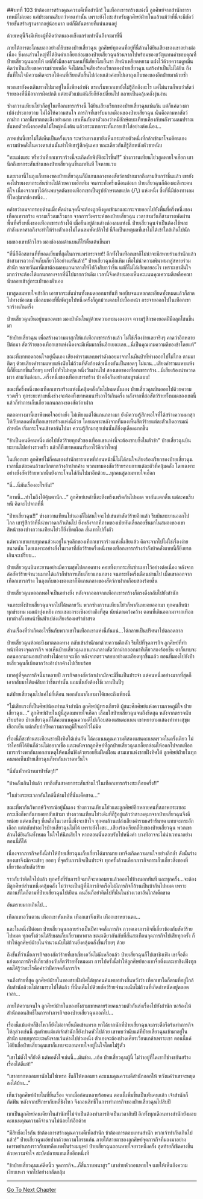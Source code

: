 ##บทที่ 103 ข้าต้องการสร้างคุณความดีเพื่อสำนัก!
ในเทือกเขารกร้างแห่งนี้ ลูกศิษย์จากสำนักธาราเทพมีไม่เยอะ แค่ประมาณสิบกว่าคนเท่านั้น เพราะยังไงซะสำหรับลูกศิษย์ฝ่ายในแล้วแม้ว่าที่นี่จะมีสัตว์ร้ายขั้นสร้างฐานรากอยู่น้อยมาก แต่ก็มีอันตรายที่แน่นอนอยู่

ด้วยเหตุนี้จึงมีเพียงผู้ที่คิดว่าตนเองแข็งแกร่งเท่านั้นถึงจะมาที่นี่

ภายใต้การตะโกนบอกอย่างถี่ยิบของป๋ายเสี่ยวฉุน ลูกศิษย์ทุกคนที่อยู่ที่นี่ล้วนได้ยินเสียงของเขาอย่างต่อเนื่อง ซึ่งคนส่วนใหญ่ที่ได้ยินคำเกลี้ยกล่อมของป๋ายเสี่ยวฉุนล้วนจากไปพร้อมของขวัญแทนคำขอบคุณที่ป๋ายเสี่ยวฉุนมอบให้ แต่ก็ยังมีสองสามคนที่นิสัยยโสเย็นชา สีหน้าเหยียดหยาม แฝงไว้ด้วยความดูหมิ่น คิดว่าเป็นเสียงขอความช่วยเหลือ จึงไม่สนใจเสียงร้องเรียกของป๋ายเสี่ยวฉุน แสร้งทำเป็นไม่ได้ยิน ถึงขั้นที่ในใจมีความคิดจะรอให้คนที่เรียกดับสิ้นไปก่อนแล้วค่อยไปเอาถุงเก็บของของอีกฝ่ายมาด้วยซ้ำ

พวกเขายังคงเดินทางไปมาอยู่ในนี้เพียงลำพัง แรกเริ่มพวกเขายังไม่รู้สึกถึงอะไร แต่ไม่นานก็พบว่าสัตว์ร้ายของที่นี่มีอาการผิดปกติ แต่ละตัวแม้แต่นิสัยก็ยังเปลี่ยนไป กลายเป็นคลุ้มคลั่งงุ่นง่าน

ซ่างกวานเทียนโย่วก็อยู่ในเทือกเขารกร้างนี้ ได้ยินเสียงเรียกของป๋ายเสี่ยวฉุนเช่นกัน แต่ก็แค่ดวงตาเปล่งประกายวาบ ไม่ได้ให้ความสนใจ ภารกิจที่เขารับมาเหมือนของป๋ายเสี่ยวฉุน นั่นคือตามหาสัตว์กาฝาก เวลานี้เขาตกตะลึงอย่างมาก เขาเห็นกับตาตัวเองว่าหมียักษ์ตบะเทียบเคียงกับพลังรวมลมปราณขั้นหกตัวหนึ่งกอดต้นไม้ใหญ่หนึ่งต้น แล้วกระแทกกระทั้นกายเข้าใส่อย่างต่อเนื่อง...

ภาพเช่นนี้เขาไม่ได้เห็นเป็นครั้งแรก ระหว่างทางเขายังเห็นกระต่ายตัวหนึ่งที่กล้าเข้ามาโจมตีตนเอง ความบ้าคลั่งในดวงตาเช่นนั้นทำให้เขารู้สึกคุ้นเคย ขณะเดียวกันก็รู้สึกหนังหัวชาหนึบ

“ทะแม่งแฮะ หรือว่าเทือกเขารกร้างนี้จะเกิดภัยพิบัติอะไรขึ้น!!” ซ่างกวานเทียนโย่วสูดหายใจเฮือก เขานึกถึงยากระสันซ่านของป๋ายเสี่ยวฉุนขึ้นมาทันที ใจหายแวบ

และเวลานี้ในถุงเก็บของของป๋ายเสี่ยวฉุนก็มีแกนกลางของสัตว์กาฝากมากถึงสามสิบกว่าชิ้นแล้ว เขายังคงโปรยผงยากระสันซ่านไปด้วยความฮึกเหิม จนกระทั่งครึ่งเดือนต่อมา ป๋ายเสี่ยวฉุนก็ต้องตะลึงระคนดีใจ เนื่องจากเขาได้ค้นพบจุดตัดของเทือกเขาเป็นรูปอักษรเลขแปด (八) แห่งหนึ่ง ซึ่งที่นี่มีช่องทางลมที่ใหญ่มากช่องหนึ่ง... 

คล้ายว่าลมจากรอบด้านเมื่อพัดผ่านจุดนี้จะต้องถูกดึงดูดเข้ามาและกระจายออกไปยังพื้นที่ครึ่งหนึ่งของเทือกเขารกร้าง ความเร็วลมเร็วมาก จากการวิเคราะห์ของป๋ายเสี่ยวฉุน เวลาสามวันก็สามารถพัดผ่านพื้นที่ครึ่งหนึ่งของเทือกเขารกร้างได้ เมื่อยืนอยู่ด้านล่างช่องลมแห่งนี้ ป๋ายเสี่ยวฉุนจำเป็นต้องใช้พละกำลังมหาศาลถึงจะทำให้ร่างตัวเองไม่โดนลมพัดปลิวไป นี่จึงเป็นเหตุผลที่เขาไม่ได้เข้าใกล้เกินไปนัก 

ผมของเขาปลิวไสว มองช่องลมด้านบนก็ให้ตื่นเต้นขึ้นมา

“ที่นี่ก็คือสถานที่ที่ยอดเยี่ยมที่สุดในการแพร่กระจาย!! อีกทั้งในเทือกเขาก็ไม่น่าจะมีสหายร่วมสำนักแล้ว ข้าสามารถวางใจเก็บเกี่ยวได้อย่างเสรีแล้ว!” ป๋ายเสี่ยวฉุนฮึกเหิม เพื่อไม่นำความพินาศมาสู่สหายร่วมสำนัก หลายวันมานี้เขาต้องมอบแกนกลางให้ไปถึงสิบกว่าชิ้น แต่ก็ไม่ได้เสียดายอะไร เพราะเขามั่นใจมากว่าจะต้องได้แกนกลางจากที่นี่ไปมากกว่าเดิม เวลานี้จึงคล้ายมองเห็นคะแนนคุณความดีเหลือคณานับลอยเข้าสู่กระเป๋าของตัวเอง

เขาสูดลมหายใจเข้าลึก เอายากระสันซ่านทั้งหมดออกมาทันที พอบีบจนแหลกละเอียดทั้งหมดแล้วก็สาดไปทางช่องลม เมื่อลมของที่นี่พัดวูบไปหนึ่งครั้งก็ถูกม้วนตลบไปเบื้องหน้า กระจายออกไปในเทือกเขารกร้างเกินครึ่ง

ป๋ายเสี่ยวฉุนยืนอยู่บนยอดเขา มองป่าผืนใหญ่ด้วยความทะนงองอาจ ความรู้สึกของยอดฝีมือลุกโชนขึ้นมา

“ข้าป๋ายเสี่ยวฉุน เพื่อสร้างความผาสุกให้แก่เทือกเขารกร้างแล้ว ไม่ใช่เรื่องง่ายเลยจริงๆ คาดว่าอีกหลายปีต่อมา สัตว์ร้ายของเทือกเขาแห่งนี้คงจะมีเพิ่มมากขึ้นอีกเยอะเลย...นี่เป็นคุณงามความดีของข้าโดยแท้”

ขณะที่เขาทอดถอนใจอยู่นั้นเอง เสียงคำรามแหบพร่าดังลอยมาจากในผืนป่าที่ห่างออกไปไม่ไกล ตามมาติดๆ ด้วยเสียงคำรามแหบแห้งนับไม่ถ้วนที่ดังก้องต่อเนื่องกันเป็นทอดๆ ไม่นาน...เสียงคำรามแหบแห้งนี้ก็ยิ่งมากขึ้นเรื่อยๆ แพร่ไปทั่วไม่หยุด หนึ่งวันผ่านไป สองเขตของเทือกเขารกร้าง...มีเสียงร้องน่าหวาดผวา สามวันต่อมา...ครึ่งหนึ่งของเทือกเขารกร้าง บ้าคลั่งกันอย่างสมบูรณ์แบบ!

ขณะที่ครึ่งหนึ่งของเทือกเขารกร้างแห่งนี้คลุ้มคลั่งกันไปหมดนั้นเอง ป๋ายเสี่ยวฉุนบินออกไปด้วยความรวดเร็ว ทุกระยะห่างหนึ่งช่วงจะต้องทิ้งยาหอมนารีเอาไว้เกินครึ่ง หลังจากที่ล่อสัตว์ร้ายทั้งหมดของเขตนี้แล้วก็ทำการเก็บเกี่ยวแกนกลางของสัตว์กาฝาก 

ตลอดทางมานี้เขาพึงพอใจอย่างยิ่ง ไม่เพียงแต่ได้แกนกลางมา ยังมีความรู้สึกพอใจที่ได้สร้างความผาสุกให้กับตลอดทั้งเทือกเขารกร้างแห่งนี้ด้วย โดยเฉพาะหลังจากที่มองเห็นสัตว์ร้ายแต่ละตัวเกิดอารมณ์กำหนัด เริ่มกระโจนเข้าหากันไปมา ความรู้สึกผาสุกเช่นนั้นก็ยิ่งดุเดือดมากขึ้น

“ข้าเป็นคนดีคนหนึ่ง ต่อไปสัตว์ร้ายทุกตัวของเทือกเขาแห่งนี้จะต้องซาบซึ้งในตัวข้า” ป๋ายเสี่ยวฉุนบินทะยานไปอย่างรวดเร็ว แล้วก็ทิ้งยาหอมนารีเอาไว้อีกกำใหญ่

ในเทือกเขา ลูกศิษย์ไม่กี่คนของสำนักธาราเทพที่ก่อนหน้านี้ไม่ได้สนใจเสียงร้องเรียกของป๋ายเสี่ยวฉุน เวลานี้แต่ละคนล้วนเบิกตากว้างอ้าปากค้าง พวกเขามองสัตว์ร้ายรอบกายแต่ละตัวที่คลุ้มคลั่ง โดยเฉพาะอย่างยิ่งสัตว์ร้ายพวกนั้นยังกระโจนใส่กันไปมาอีกด้วย...ทุกคนสูดลมหายใจเฮือก

“นี่...นี่มันเรื่องอะไรกัน!”

“ภาพนี้...ทำไมถึงได้คุ้นตานัก...” ลูกศิษย์เหล่านี้ตะลึงพรึงเพริดกันไปหมด พากันแตกตื่น แต่ละคนรีบหนี คิดจะไปจากที่นี่ 

“ป๋ายเสี่ยวฉุน!!” ซ่างกวานเทียนโย่วเองก็ไม่สนใจจะไปเข่นฆ่าสัตว์ร้ายอีกแล้ว รีบบินทะยานออกไปไกล เขารู้สึกว่าที่นี่น่าหวาดกลัวเกินไป ยิ่งหลังจากที่ภาพของเป่ยหันเลี่ยลอยขึ้นมาในสมองของเขา สีหน้าของซ่างกวานเทียนโย่วก็ยิ่งซีดเผือด สั่นเทาไปทั้งตัว

แต่พวกเขาแทบทุกคนล้วนอยู่ในจุดลึกของเทือกเขารกร้างแห่งนี้เสียแล้ว คิดจะจากไปไม่ใช่เรื่องง่ายขนาดนั้น โดยเฉพาะอย่างยิ่งในเวลาที่สัตว์ร้ายครึ่งหนึ่งของเทือกเขารกร้างกำลังบ้าคลั่งแบบนี้ก็ยิ่งยากเกินจะเปรียบ...

ป๋ายเสี่ยวฉุนบินทะยานอย่างมีความสุขไปตลอดทาง คอยทิ้งยากระสันซ่านเอาไว้อย่างต่อเนื่อง หลังจากล่อสัตว์ร้ายจำนวนมากได้แล้วก็ทำการเก็บเกี่ยวแกนกลาง จนกระทั่งครึ่งเดือนผ่านไป เมื่อเขาออกจากเทือกเขารกร้าง ในถุงเก็บของของเขาก็มีแกนกลางของสัตว์กาฝากเกือบสองร้อยชิ้น

ป๋ายเสี่ยวฉุนพออกพอใจเป็นอย่างยิ่ง หลังจากออกจากเทือกเขารกร้างก็ตรงดิ่งกลับไปยังสำนัก

จนกระทั่งป๋ายเสี่ยวฉุนจากไปได้หลายวัน พวกซ่างกวานเทียนโย่วก็พากันทยอยออกมา ทุกคนสีหน้าทุกข์ระทม ผมเผ้ายุ่งเหยิง กระเซอะกระเซิงอย่างถึงที่สุด นัยน์ตาเคว้งคว้าง ตอนที่เดินออกมาจากเทือกเขาต่างก็เงยหน้าขึ้นฟ้าเปล่งเสียงร้องเศร้ากำสรด 

ส่วนเรื่องที่ว่าเกิดอะไรขึ้นกับพวกเขาในเทือกเขาแห่งนี้กันแน่...ได้กลายเป็นปริศนาไปตลอดกาล

ป๋ายเสี่ยวฉุนห้อตะบึงมาตลอดทาง กลับเข้าสำนักมาด้วยความคึกคัก รีบไปที่จุดภารกิจ ลูกศิษย์ที่ทำหน้าที่ตรงจุดภารกิจ พอเห็นป๋ายเสี่ยวฉุนเอาแกนกลางสัตว์กาฝากออกมาทีเดียวสองร้อยชิ้น ตาก็แทบจะถลนออกมานอกเบ้าอย่างไม่อยากจะเชื่อ หลังจากตรวจสอบอย่างละเอียดทุกชิ้นแล้ว ตอนที่มองไปยังป๋ายเสี่ยวฉุนก็เบิกตากว้างอ้าปากค้างไปเรียบร้อย

เขาอยู่ที่จุดภารกิจนี้มาหลายปี ภารกิจของสัตว์กาฝากมักจะมีขึ้นเป็นประจำ แต่คนหนึ่งอย่างมากที่สุดก็เอากลับมาได้แค่สิบกว่าชิ้นเท่านั้น แถมนั่นยังต้องใช้เวลาเป็นปีๆ 

แต่ป๋ายเสี่ยวฉุนไปแค่ไม่กี่เดือน พอกลับมาก็เอามาได้เยอะถึงเพียงนี้

“ไม่เสียแรงที่เป็นศิษย์น้องท่านเจ้าสำนัก ลูกศิษย์ผู้ทรงเกียรติ ผู้ชนะศึกศิษย์แห่งความภาคภูมิใจ ป๋ายเสี่ยวฉุน...” ลูกศิษย์ฝ่ายในผู้นี้สูดลมหายใจเฮือก เลื่อมใสป๋ายเสี่ยวฉุนจนถึงขีดสุด หลังจากตรวจนับเรียบร้อย ป๋ายเสี่ยวฉุนก็ได้คะแนนคุณความดีไปเกือบสองแสนคะแนน เขาพยายามแสดงท่าทางสุขุมเยือกเย็น แต่กลับปกปิดความภาคภูมิใจเอาไว้ไม่มิด

เรื่องนี้ก็สะท้านสะเทือนชายฝั่งทิศใต้เช่นกัน ได้คะแนนคุณความดีสองแสนคะแนนรวดในครั้งเดียว ไม่ว่าใครที่ได้ยินก็ล้วนไม่อยากเชื่อ และหลังจากลูกศิษย์ที่ถูกป๋ายเสี่ยวฉุนเกลี้ยกล่อมให้ออกไปจากเทือกเขารกร้างพากันบอกสาเหตุให้คนอื่นฟังด้วยรอยยิ้มฝืดเฝื่อน สามเขาแห่งชายฝั่งทิศใต้ ลูกศิษย์ฝ่ายในทุกคนพอเห็นป๋ายเสี่ยวฉุนก็พากันหวาดหวั่นใจ

“นี่มันหัวหน้าหมาป่าชัดๆ!!” 

“บ้าคลั่งเกินไปแล้ว เขาถึงขั้นสาดยากระสันซ่านไว้ในเทือกเขารกร้างซะเกือบครึ่ง!!”

“ในช่วงระยะเวลาอันใกล้นี้ห้ามไปที่นั่นเด็ดขาด...”

ขณะที่พากันวิพากษ์วิจารณ์อยู่นั้นเอง ซ่างกวานเทียนโย่วและลูกศิษย์อีกหลายคนที่สภาพกระเซอะกระเซิงก็พากันทยอยกลับเข้ามา ซ่างกวานเทียนโย่วเดิมทีก็รู้อยู่แล้วว่าสาเหตุมาจากป๋ายเสี่ยวฉุนจึงดีหน่อย แต่คนอื่นๆ ที่เหลือในเวลานี้เพิ่งจะเข้าใจ ทุกคนล้วนเปล่งเสียงคำรามเศร้ารันทด แทบจะกระอักเลือก แต่กลับทำอะไรป๋ายเสี่ยวฉุนไม่ได้ เพราะยังไงซะ...เสียงร้องเรียกถี่ยิบของป๋ายเสี่ยวฉุน พวกเขาล้วนได้ยินกันทั้งหมด ในใจให้นึกเสียใจ หากตอนนั้นตอบรับไปหนึ่งคำ บางทีอาจจะไม่น่าเวทนาอย่างตอนนี้ก็ได้

เนื่องจากภารกิจครั้งนี้ทำให้ป๋ายเสี่ยวฉุนเก็บเกี่ยวได้มากมาย เขาจึงเกิดความสนใจอย่างลึกล้ำ ดังนั้นร่างของเขาจึงมักจะเข้าๆ ออกๆ ที่จุดรับภารกิจเป็นประจำ ทุกครั้งล้วนเลือกภารกิจการเก็บเกี่ยวสิ่งของที่เกี่ยวข้องกับสัตว์ร้าย

ราวกับว่าติดใจไปแล้ว ทุกครั้งที่รับภารกิจมาก็จะหลอมยาแล้วออกไปข้างนอกทันที และทุกครั้ง...จะต้องมีลูกศิษย์ส่วนหนึ่งคลุ้มคลั่ง ไม่ว่าจะเป็นผู้ที่มีภารกิจหรือไม่มีภารกิจก็ล้วนเป็นบ้ากันไปหมด เพราะสถานที่ใดก็ตามที่ป๋ายเสี่ยวฉุนไปเยือน คนอื่นก็อย่าคิดไปที่นั่นในช่วงเวลาอันใกล้เด็ดขาด 

อันตรายมากเกินไป...

เทือกเขาอวิ๋นตวน เทือกเขาหันหลิน เทือกเขาจิ่งเฟิง เทือกเขาหยวนตง...

และในหนึ่งปีต่อมา ป๋ายเสี่ยวฉุนกลายร่างเป็นปีศาจคลั่งภารกิจ กวาดเอาภารกิจที่เกี่ยวข้องกับสัตว์ร้ายไปหมด ทุกครั้งล้วนได้รับผลเก็บเกี่ยวมหาศาล ขณะเดียวกันกับที่สั่นสะเทือนจุดภารกิจไปเสียทุกครั้ง ก็ทำให้ลูกศิษย์ฝ่ายในจำนวนนับไม่ถ้วนยิ่งคลุ้มคลั่งขึ้นเรื่อยๆ ด้วย

ถึงขั้นที่ว่าเมื่อภารกิจของสัตว์ร้ายที่เขาเซียงอวิ๋นไม่มีเหลือแล้ว ป๋ายเสี่ยวฉุนก็ไปเขาชิงเฟิง เขาจื่อติ่ง แย่งเอาภารกิจที่เกี่ยวข้องกับสัตว์ร้ายทั้งหมดมา การไปครั้งนี้ทำให้ลูกศิษย์ของเขาจื่อติ่งและเขาชิงเฟิงทุกคนได้รู้ว่าอะไรคือคำว่าปีศาจคลั่งภารกิจ 

จนถึงท้ายที่สุด ลูกศิษย์ฝ่ายในของชายฝั่งทิศใต้ทุกคนค้นพบอย่างสิ้นหวังว่า เทือกเขาใดก็ตามที่อยู่ใกล้กับสำนักล้วนไม่สามารถไปได้แล้ว ที่นั่นเต็มไปด้วยสัตว์ร้ายจำนวนนับไม่ถ้วนที่เกิดกำหนัดอยู่ตลอดเวลา...

ภายใต้ความจนใจ ลูกศิษย์ฝ่ายในของทั้งสามเขาหลายร้อยคนรวมตัวกันส่งเรื่องไปยังสำนัก ขอร้องให้สำนักถอนสิทธิ์ในการทำภารกิจของป๋ายเสี่ยวฉุนออกไป...

เรื่องนี้แม้แต่หลี่ชิงโหวก็ยังไม่อาจยื่นมือเข้าแทรก หาได้ยากนักที่ป๋ายเสี่ยวฉุนจะกระตือรือร้นทำภารกิจให้ลุล่วงเช่นนี้ สุดท้ายแม้แต่เจ้าสำนักก็ยังปวดหัวไปด้วย เขาพบว่านับแต่ที่ป๋ายเสี่ยวฉุนเข้ามาอยู่ในสำนัก แทบทุกระยะหลังจากเว้นห่างไปช่วงหนึ่ง ตัวเองจะต้องปวดเศียรเวียนเกล้าเพราะเขา ตอนนี้แค่ได้ยินชื่อป๋ายเสี่ยวฉุนเขาก็แทบจะถอนหายใจอยู่ในใจโดยไม่รู้ตัว

“เขาไม่ตั้งใจก็ยังดี แต่พอตั้งใจเช่นนี้...มันช่าง...เฮ้อ ป๋ายเสี่ยวฉุนผู้นี้ ไม่ว่าอยู่ที่ใดเขาก็ช่างขยันสร้างเรื่องได้ดีแท้!” 

“เขาอยากหลอมยานักไม่ใช่เหรอ งั้นก็ให้หลอมยา คะแนนคุณความดีสำนักออกให้ หวังแค่ว่าเขาจะหยุดลงได้บ้าง...” 

เห็นว่าลูกศิษย์ฝ่ายในที่ยื่นเรื่อง จากเมื่อก่อนหลายร้อยคน ตอนนี้เพิ่มขึ้นเป็นพันคนแล้ว เจ้าสำนักก็กัดฟัน หลังจากปรึกษากับหลี่ชิงโหว จึงถอนสิทธิ์ในการทำภารกิจของป๋ายเสี่ยวฉุนไปสิบปี

เขาเป็นลูกศิษย์คนเดียวในสำนักที่ไม่จำเป็นต้องทำภารกิจเป็นเวลาสิบปี อีกทั้งทุกเดือนทางสำนักยังมอบคะแนนคุณความดีจำนวนไม่น้อยให้อีกด้วย

“มีสิทธิ์อะไรกัน ข้าต้องการสร้างคุณความดีเพื่อสำนัก ข้าต้องการตอบแทนสำนัก พวกเจ้าทำกันเกินไปแล้ว!” ป๋ายเสี่ยวฉุนเอ่ยปากด้วยความโกรธแค้น ภายใต้สายตาของลูกศิษย์จุดภารกิจที่มองมาอย่างเคารพยำเกรงราวกับเขาคือเทพในร่างมนุษย์ ป๋ายเสี่ยวฉุนถอนหายใจยาวหนึ่งครั้ง สุดท้ายก็เชิดคางขึ้นด้วยความจำใจ สะบัดปลายแขนเสื้ออีกหนึ่งที

“ข้าป๋ายเสี่ยวฉุนแค่ดีดนิ้ว จุดภารกิจ...ก็สิ้นราบพนาสูร” เขาส่ายหัวถอนหายใจ เผยให้เห็นถึงความเงียบเหงา จากไปอย่างกลัดกลุ้ม 
       
---------



[Go To Next Chapter]( ./104.md)